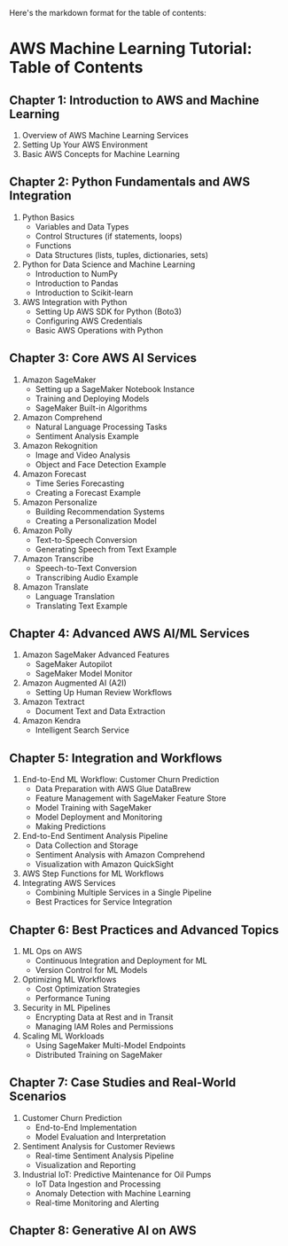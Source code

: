 Here's the markdown format for the table of contents:# AWS Machine Learning Tutorial: Table of Contents## Chapter 1: Introduction to AWS and Machine Learning1. Overview of AWS Machine Learning Services2. Setting Up Your AWS Environment3. Basic AWS Concepts for Machine Learning## Chapter 2: Python Fundamentals and AWS Integration1. Python Basics   - Variables and Data Types   - Control Structures (if statements, loops)   - Functions   - Data Structures (lists, tuples, dictionaries, sets)2. Python for Data Science and Machine Learning   - Introduction to NumPy   - Introduction to Pandas   - Introduction to Scikit-learn3. AWS Integration with Python   - Setting Up AWS SDK for Python (Boto3)   - Configuring AWS Credentials   - Basic AWS Operations with Python## Chapter 3: Core AWS AI Services1. Amazon SageMaker   - Setting up a SageMaker Notebook Instance   - Training and Deploying Models   - SageMaker Built-in Algorithms2. Amazon Comprehend   - Natural Language Processing Tasks   - Sentiment Analysis Example3. Amazon Rekognition   - Image and Video Analysis   - Object and Face Detection Example4. Amazon Forecast   - Time Series Forecasting   - Creating a Forecast Example5. Amazon Personalize   - Building Recommendation Systems   - Creating a Personalization Model6. Amazon Polly   - Text-to-Speech Conversion   - Generating Speech from Text Example7. Amazon Transcribe   - Speech-to-Text Conversion   - Transcribing Audio Example8. Amazon Translate   - Language Translation   - Translating Text Example## Chapter 4: Advanced AWS AI/ML Services1. Amazon SageMaker Advanced Features   - SageMaker Autopilot   - SageMaker Model Monitor2. Amazon Augmented AI (A2I)   - Setting Up Human Review Workflows3. Amazon Textract   - Document Text and Data Extraction4. Amazon Kendra   - Intelligent Search Service## Chapter 5: Integration and Workflows1. End-to-End ML Workflow: Customer Churn Prediction   - Data Preparation with AWS Glue DataBrew   - Feature Management with SageMaker Feature Store   - Model Training with SageMaker   - Model Deployment and Monitoring   - Making Predictions2. End-to-End Sentiment Analysis Pipeline   - Data Collection and Storage   - Sentiment Analysis with Amazon Comprehend   - Visualization with Amazon QuickSight3. AWS Step Functions for ML Workflows4. Integrating AWS Services   - Combining Multiple Services in a Single Pipeline   - Best Practices for Service Integration## Chapter 6: Best Practices and Advanced Topics1. ML Ops on AWS   - Continuous Integration and Deployment for ML   - Version Control for ML Models2. Optimizing ML Workflows   - Cost Optimization Strategies   - Performance Tuning3. Security in ML Pipelines   - Encrypting Data at Rest and in Transit   - Managing IAM Roles and Permissions4. Scaling ML Workloads   - Using SageMaker Multi-Model Endpoints   - Distributed Training on SageMaker## Chapter 7: Case Studies and Real-World Scenarios1. Customer Churn Prediction   - End-to-End Implementation   - Model Evaluation and Interpretation2. Sentiment Analysis for Customer Reviews   - Real-time Sentiment Analysis Pipeline   - Visualization and Reporting3. Industrial IoT: Predictive Maintenance for Oil Pumps   - IoT Data Ingestion and Processing   - Anomaly Detection with Machine Learning   - Real-time Monitoring and Alerting## Chapter 8: Generative AI on AWS
